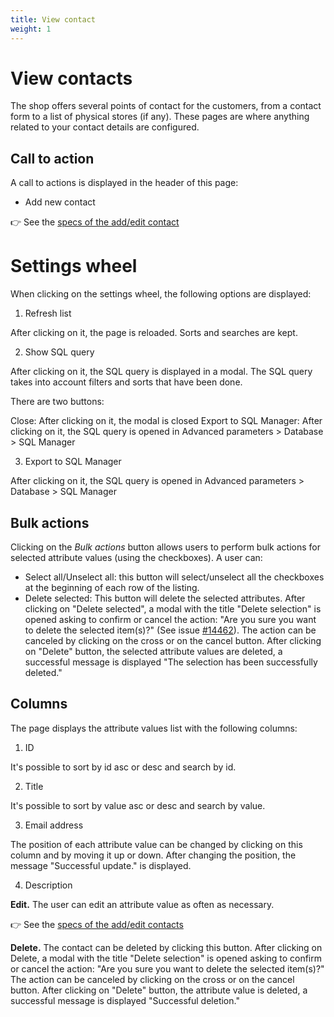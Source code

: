```yaml
---
title: View contact
weight: 1
---
```

# View contacts
The shop offers several points of contact for the customers, from a contact form to a list of physical stores \(if any\). These pages are where anything related to your contact details are configured.

## Call to action

A call to actions is displayed in the header of this page:
 
  - Add new contact
  
👉 See the [specs of the add/edit contact](./add-edit-contact.md) 

# Settings wheel

When clicking on the settings wheel, the following options are displayed:

1. Refresh list

After clicking on it, the page is reloaded. Sorts and searches are kept.

2. Show SQL query

After clicking on it, the SQL query is displayed in a modal. The SQL query takes into account filters and sorts that have been done.

There are two buttons:

Close: After clicking on it, the modal is closed
Export to SQL Manager: After clicking on it, the SQL query is opened in Advanced parameters > Database > SQL Manager

3. Export to SQL Manager

After clicking on it, the SQL query is opened in Advanced parameters > Database > SQL Manager

## Bulk actions

Clicking on the _Bulk actions_ button allows users to perform bulk actions for selected attribute values (using the checkboxes). A user can:

- Select all/Unselect all: this button will select/unselect all the checkboxes at the beginning of each row of the listing.
- Delete selected: This button will delete the selected attributes. 
After clicking on "Delete selected", a modal with the title "Delete selection" is opened asking to confirm or cancel the action: "Are you sure you want to delete the selected item(s)?" (See issue [#14462](https://github.com/PrestaShop/PrestaShop/issues/14462)). The action can be canceled by clicking on the cross or on the cancel button.
After clicking on "Delete" button, the selected attribute values are deleted, a successful message is displayed "The selection has been successfully deleted."

## Columns

The page displays the attribute values list with the following columns:
 
1. ID

It's possible to sort by id asc or desc and search by id.

2. Title

It's possible to sort by value asc or desc and search by value.

3. Email address

The position of each attribute value can be changed by clicking on this column and by moving it up or down.
After changing the position, the message "Successful update." is displayed.

4. Description

**Edit.** The user can edit an attribute value as often as necessary. 

👉 See the [specs of the add/edit contacts](./add-edit-contacts.md) 

**Delete.** The contact can be deleted by clicking this button. After clicking on Delete, a modal with the title "Delete selection" is opened asking to confirm or cancel the action: "Are you sure you want to delete the selected item(s)?" The action can be canceled by clicking on the cross or on the cancel button. After clicking on "Delete" button, the attribute value is deleted, a successful message is displayed "Successful deletion."

